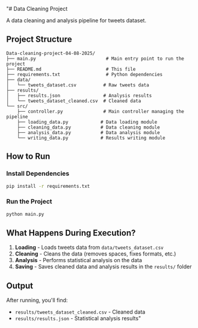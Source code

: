 "# Data Cleaning Project

A data cleaning and analysis pipeline for tweets dataset.

## Project Structure

```
Data-cleaning-project-04-08-2025/
├── main.py                          # Main entry point to run the project
├── README.md                        # This file
├── requirements.txt                 # Python dependencies
├── data/
│   └── tweets_dataset.csv          # Raw tweets data
├── results/
│   ├── results.json                # Analysis results
│   └── tweets_dataset_cleaned.csv  # Cleaned data
└── src/
    ├── controller.py               # Main controller managing the pipeline
    ├── loading_data.py            # Data loading module
    ├── cleaning_data.py           # Data cleaning module
    ├── analysis_data.py           # Data analysis module
    └── writing_data.py            # Results writing module
```

## How to Run

### Install Dependencies
```bash
pip install -r requirements.txt
```

### Run the Project
```bash
python main.py
```

## What Happens During Execution?

1. **Loading** - Loads tweets data from `data/tweets_dataset.csv`
2. **Cleaning** - Cleans the data (removes spaces, fixes formats, etc.)
3. **Analysis** - Performs statistical analysis on the data
4. **Saving** - Saves cleaned data and analysis results in the `results/` folder

## Output

After running, you'll find:
- `results/tweets_dataset_cleaned.csv` - Cleaned data
- `results/results.json` - Statistical analysis results" 
